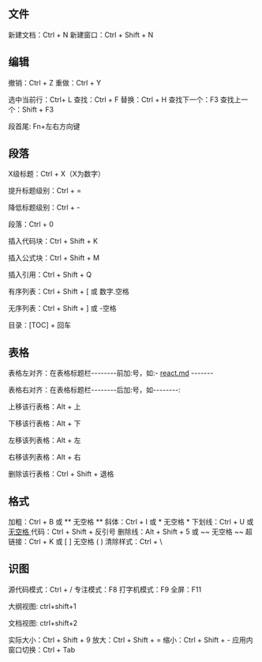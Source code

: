 ## 文件

新建文档：Ctrl + N
新建窗口：Ctrl + Shift + N

## 编辑

撤销：Ctrl + Z
重做：Ctrl + Y

选中当前行：Ctrl+ L
查找：Ctrl + F
替换：Ctrl + H
查找下一个：F3
查找上一个：Shift + F3

段首尾: Fn+左右方向键

## 段落

X级标题：Ctrl + X（X为数字）

提升标题级别：Ctrl + =		

降低标题级别：Ctrl + -

段落：Ctrl + 0

插入代码块：Ctrl + Shift + K

插入公式块：Ctrl + Shift + M

插入引用：Ctrl + Shift + Q

有序列表：Ctrl + Shift + [ 或 数字.空格

无序列表：Ctrl + Shift + ] 或 -空格

目录：[TOC] + 回车

## 表格

表格左对齐：在表格标题栏--------前加:号，如:- [react.md](01_react.md) -------

表格右对齐：在表格标题栏--------后加:号，如--------:

上移该行表格：Alt + 上

下移该行表格：Alt + 下

左移该列表格：Alt + 左

右移该列表格：Alt + 右

删除该行表格：Ctrl + Shift + 退格

## 格式

加粗：Ctrl + B 或 ** 无空格 **
斜体：Ctrl + I 或 * 无空格 *
下划线：Ctrl + U 或 <u> 无空格 </u>
代码：Ctrl + Shift + 反引号
删除线：Alt + Shift + 5 或 ~~ 无空格 ~~
超链接：Ctrl + K 或 [ ] 无空格 ( )
清除样式：Ctrl + \

## 识图

源代码模式：Ctrl + /
专注模式：F8
打字机模式：F9
全屏：F11

大纲视图: ctrl+shift+1

文档视图: ctrl+shift+2

实际大小：Ctrl + Shift + 9
放大：Ctrl + Shift + =
缩小：Ctrl + Shift + -
应用内窗口切换：Ctrl + Tab

